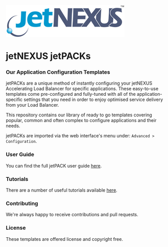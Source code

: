 ![jetNEXUS Logo](/jetnexus.jpg)

# jetNEXUS jetPACKs

### Our Application Configuration Templates 

jetPACKs are a unique method of instantly configuring your jetNEXUS Accelerating Load Balancer for specific applications. These easy-to-use templates come pre-configured and fully-tuned with all of the application-specific settings that you need in order to enjoy optimised service delivery from your Load Balancer. 

This repository contains our library of ready to go templates covering popular, common and often complex to configure applications and their needs.

jetPACKs are imported via the web interface's menu under: `Advanced > Configuration`.

### User Guide

You can find the full jetPACK user guide [here](http://www.jetnexus.com/usercentral/4-1-4/jetpack.html).

### Tutorials

There are a number of useful tutorials available [here](http://www.jetnexus.com/load-balancer/resources/jetpack-tutorials/).

### Contributing

We're always happy to receive contributions and pull requests.

### License

These templates are offered license and copyright free.
